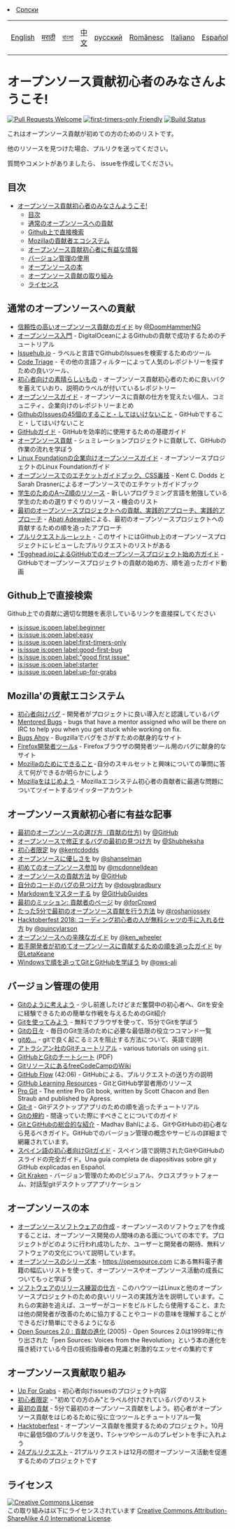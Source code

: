 <table>
    <tr>
        <!-- Do not translate this table -->
        <td><a href="./README.md"> English </a></td>
        <td><a href="./README-MR.md"> मराठी </a></td>
        <td><a href="./README-BN.md"> বাংলা </a></td>
        <td><a href="./README-CN.md"> 中文 </a></td>
        <td><a href="./README-RU.md"> русский </a></td>
        <td><a href="./README-RO.md"> Românesc </a></td>
        <td><a href="./README-IT.md"> Italiano </a></td>
        <td><a href="./README-ES.md"> Español </a></td>
        <td><a href="./README-pt-BR.md"> Português (BR) </a></td>
        <td><a href="./README-JA.md"> 日本語 </a></td>
        <li><a href="./README-SR.md"> Српски </a></li>
    </tr>
</table>

# オープンソース貢献初心者のみなさんようこそ!

[![Pull Requests Welcome](https://img.shields.io/badge/PRs-welcome-brightgreen.svg?style=flat)](http://makeapullrequest.com)
[![first-timers-only Friendly](https://img.shields.io/badge/first--timers--only-friendly-blue.svg)](http://www.firsttimersonly.com/)
[![Build Status](https://travis-ci.org/freeCodeCamp/how-to-contribute-to-open-source.svg?branch=master)](https://travis-ci.org/freeCodeCamp/how-to-contribute-to-open-source)

これはオープンソース貢献が初めての方のためのリストです。

他のリソースを見つけた場合、プルリクを送ってください。

質問やコメントがありましたら、 issueを作成してください。

## 目次

- [オープンソース貢献初心者のみなさんようこそ!](#welcome-newbie-open-source-contributors)
  - [目次](#table-of-contents)
  - [通常のオープンソースへの貢献](#contributing-to-open-source-in-general)
  - [Github上で直接検索](#direct-github-searches)
  - [Mozillaの貢献者エコシステム](#mozillas-contributor-ecosystem)
  - [オープンソース貢献初心者に有益な情報](#useful-articles-for-new-open-source-contributors)
  - [バージョン管理の使用](#using-version-control)
  - [オープンソースの本](#open-source-books)
  - [オープンソース貢献の取り組み](#open-source-contribution-initiatives)
  - [ライセンス](#license)

## 通常のオープンソースへの貢献
- [信頼性の高いオープンソース貢献のガイド](https://medium.freecodecamp.org/the-definitive-guide-to-contributing-to-open-source-900d5f9f2282) by [@DoomHammerNG](https://twitter.com/DoomHammerNG)
- [オープンソース入門](https://www.digitalocean.com/community/tutorial_series/an-introduction-to-open-source) - DigitalOceanによるGithubの貢献で成功するためのチュートリアル
- [Issuehub.io](http://issuehub.pro/) - ラベルと言語でGithubのIssuesを検索するためのツール
- [Code Triage](https://www.codetriage.com/) - その他の言語フィルターによって人気のレポジトリーを探すための良いツール、
- [初心者向けの素晴らしいもの](https://github.com/MunGell/awesome-for-beginners) - オープンソース貢献初心者のために良いバクを蓄えていおり、説明のラベルが付いているレポジトリー
- [オープンソースガイド](https://opensource.guide/) - オープンソースに貢献の仕方を覚えたい個人、コミュニティ、企業向けのレポジトリーまとめ
- [GithubのIssuesの45個のすること・してはいけないこと](https://hackernoon.com/45-github-issues-dos-and-donts-dfec9ab4b612) - GitHubですること・してはいけないこと
- [GitHubガイド](https://guides.github.com/) - GitHubを効率的に使用するための基礎ガイド
- [オープンソース貢献](https://github.com/danthareja/contribute-to-open-source) - シュミレーションプロジェクトに貢献して、GitHubの作業の流れを学ぼう
- [Linux Foundationの企業向けオープンソースガイド](https://www.linuxfoundation.org/resources/open-source-guides/) - オープンソースプロジェクトのLinux Foundationガイド
- [オープンソースでのエチケットガイドブック、CSS裏技](https://css-tricks.com/open-source-etiquette-guidebook/) - Kent C. Dodds と Sarah Drasnerによるオープンソースでのエチケットガイドブック
- [学生のためのA〜Z順のリソース](https://github.com/dipakkr/A-to-Z-Resources-for-Students) - 新しいプログラミング言語を勉強している学生のための選りすぐりのリソース・機会のリスト
- [最初のオープンソースプロジェクトへの貢献、実践的アプローチ、実践的アプローチ](https://blog.devcenter.co/contributing-to-your-first-open-source-project-a-practical-approach-1928c4cbdae) - [Abati Adewale](https://www.acekyd.com)による、最初のオープンソースプロジェクトへの貢献するための順を追ったアプローチ
- [プルリクエストルーレット](http://www.pullrequestroulette.com/) - このサイトにはGithub上のオープンソースプロジェクトにレビューしたプルリクエストのリストがある
- ["Egghead.ioによるGitHubでのオープンソースプロジェクト始め方ガイド](https://egghead.io/courses/how-to-contribute-to-an-open-source-project-on-github) - GitHubでオープンソースプロジェクトの貢献の始め方、順を追ったガイド動画

## Github上で直接検索
Github上での貢献に適切な問題を表示しているリンクを直接探してください
- [is:issue is:open label:beginner](https://github.com/search?utf8=%E2%9C%93&q=is%3Aissue+is%3Aopen+label%3Abeginner)
- [is:issue is:open label:easy](https://github.com/search?utf8=%E2%9C%93&q=is%3Aissue+is%3Aopen+label%3Aeasy)
- [is:issue is:open label:first-timers-only](https://github.com/search?utf8=%E2%9C%93&q=is%3Aissue+is%3Aopen+label%3Afirst-timers-only)
- [is:issue is:open label:good-first-bug](https://github.com/search?utf8=%E2%9C%93&q=is%3Aissue+is%3Aopen+label%3Agood-first-bug)
- [is:issue is:open label:"good first issue"](https://github.com/search?utf8=%E2%9C%93&q=is%3Aissue+is%3Aopen+label%3A"good+first+issue")
- [is:issue is:open label:starter](https://github.com/search?utf8=%E2%9C%93&q=is%3Aissue+is%3Aopen+label%3Astarter)
- [is:issue is:open label:up-for-grabs](https://github.com/search?utf8=%E2%9C%93&q=is%3Aissue+is%3Aopen+label%3Aup-for-grabs)

## Mozilla'の貢献エコシステム
- [初心者向けバグ](https://bugzil.la/sw:%22[good%20first%20bug]%22&limit=0) - 開発者がプロジェクトに良い導入だと認識しているバグ
- [Mentored Bugs](https://bugzilla.mozilla.org/buglist.cgi?quicksearch=mentor%3A%40) - bugs that have a mentor assigned who will be there on IRC to help you when you get stuck while working on fix.
- [Bugs Ahoy](http://www.joshmatthews.net/bugsahoy/) - Bugzillaでバグをさがすための献身的なサイト
- [Firefox開発者ツールs](http://firefox-dev.tools/) - Firefoxブラウザの開発者ツール用のバグに献身的なサイト
- [Mozillaのためにできること](http://whatcanidoformozilla.org/) - 自分のスキルセットと興味についての筆問に答えて何ができるか明らかにしよう
- [Mozillaをはじめよう](https://twitter.com/StartMozilla) - Mozillaエコシステム初心者の貢献者に最適な問題についてツイートするツイッターアカウント

## オープンソース貢献初心者に有益な記事
- [最初のオープンソースの選び方（貢献の仕方)](https://github.com/collections/choosing-projects) by [@GitHub](https://github.com/github)
- [オープンソースで修正するバグの最初の見つけ方](https://medium.freecodecamp.org/finding-your-first-open-source-project-or-bug-to-work-on-1712f651e5ba#.slc8i2h1l) by [@Shubheksha](https://github.com/Shubheksha)
- [初心者限定](https://kentcdodds.com/blog/first-timers-only) by [@kentcdodds](https://github.com/kentcdodds)
- [オープンソースに優しさを](http://www.hanselman.com/blog/BringKindnessBackToOpenSource.aspx) by [@shanselman](https://github.com/shanselman)
- [初めてのオープンソース参加](https://www.nearform.com/blog/getting-into-open-source-for-the-first-time/) by [@mcdonnelldean](https://github.com/mcdonnelldean)
- [オープンソースの貢献方法](https://opensource.guide/how-to-contribute/) by [@GitHub](https://github.com/github)
- [自分のコードのバグの見つけ方](https://8thlight.com/blog/doug-bradbury/2016/06/29/how-to-find-bug-in-your-code.html) by [@dougbradbury](https://twitter.com/dougbradbury)
- [Markdownをマスターする](https://guides.github.com/features/mastering-markdown/) by [@GitHubGuides](https://guides.github.com/)
- [最初のミッション: 貢献者のページ](https://medium.com/@forCrowd/first-mission-contributors-page-df24e6e70705#.2v2g0no29) by [@forCrowd](https://github.com/forCrowd)
- [たった5分で最初のオープンソース貢献を行う方法](https://medium.freecodecamp.org/how-to-make-your-first-open-source-contribution-in-just-5-minutes-aaad1fc59c9a) by [@roshanjossey](https://medium.freecodecamp.org/@roshanjossey)
- [Hacktoberfest 2018: コーディング初心者の人が無料シャツの手に入れる仕方](https://medium.freecodecamp.org/hacktoberfest-2018-how-you-can-get-your-free-shirt-even-if-youre-new-to-coding-96080dd0b01b) by [@quincylarson](https://medium.freecodecamp.org/@quincylarson)
- [オープンソースへの辛辣なガイド](https://medium.com/codezillas/a-bitter-guide-to-open-source-a8e3b6a3c1c4) by [@ken_wheeler](https://medium.com/@ken_wheeler)
- [若手開発者が初めてオープンソースに貢献するための順を追ったガイド](https://hackernoon.com/contributing-to-open-source-the-sharks-are-photoshopped-47e22db1ab86) by [@LetaKeane](http://www.letakeane.com/)
- [Windowsで順を追ってGitとGitHubを学ぼう](https://medium.com/@ows_ali/be93518e06dc) by [@ows-ali](https://medium.com/@ows_ali)

## バージョン管理の使用
- [Gitのように考えよう](http://think-like-a-git.net/) - 少し前進したけどまだ奮闘中の初心者へ、Gitを安全に経験できるための簡単な作戦を与えるためのGit紹介
- [Gitを使ってみよう](https://try.github.io/) - 無料でブラウザを使って、15分でGitを学ぼう
- [Gitの日々](https://git-scm.com/docs/giteveryday) - 毎日のGit生活のために必要な最低限の役立つコマンド一覧
- [gitめ…](http://ohshitgit.com/) - gitで良く起こるミスを阻止する方法について、英語で説明
- [アトラシアン社のGitチュートリアル](https://www.atlassian.com/git/tutorials/) - various tutorials on using `git`.
- [GitHubとGitのチートシート](https://education.github.com/git-cheat-sheet-education.pdf) (PDF)
- [GitリソースにあるfreeCodeCampのWiki](https://www.freecodecamp.org/forum/t/wiki-git-resources/13136)
- [GitHub Flow](https://www.youtube.com/watch?v=juLIxo42A_s) (42:06) - GitHubによる、プルリクエストの送り方の説明
- [GitHub Learning Resources](https://help.github.com/articles/git-and-github-learning-resources/) - GitとGitHub学習者用のリソース
- [Pro Git](https://git-scm.com/book/en/v2) - The entire Pro Git book, written by Scott Chacon and Ben Straub and published by Apress.
- [Git-it](https://github.com/jlord/git-it-electron) - Gitデスクトップアプリのための順を追ったチュートリアル
- [Gitの規約](https://github.com/k88hudson/git-flight-rules) - 間違っていた際にすべきことについてのガイド
- [GitとGitHubの総合的な紹介](https://codeburst.io/git-good-part-a-e0d826286a2a) - Madhav Bahlによる、GitやGitHubの初心者なら見るべきガイド。GitHubでのバージョン管理の概念やサービルの詳細まで網羅されています。
- [スペイン語の初心者向けGitガイド](https://platzi.github.io/git-slides/#/) - スペイン語で説明されたGitやGitHubのスライドの完全ガイド。Una guía completa de diapositivas sobre git y GitHub explicadas en Español.
- [Git Kraken](https://www.gitkraken.com/git-client) - バージョン管理のためのビジュアル、クロスプラットフォーム、対話型gitデスクトップアプリケーション

## オープンソースの本
- [オープンソースソフトウェアの作成](http://producingoss.com/) - オープンソースのソフトウェアを作成することは、オープンソース開発の人間味のある面についての本です。プロジェクトがどのように行われ成功したか、ユーザーと開発者の期待、無料ソフトウェアの文化について説明しています。
- [オープンソースのシリーズ本](https://opensource.com/resources/ebooks) - https://opensource.com にある無料電子書籍の幅広いリストを使って、オープンソースやオープンソース活動の成長についてもっと学ぼう
- [ソフトウェアのリリース練習の仕方](http://en.tldp.org/HOWTO/Software-Release-Practice-HOWTO/) - このハウツーはLinuxと他のオープンソースプロジェクトのための良いリリースの実践方法を説明しています。これらの実跡を追えば、ユーザーがコードをビルドしたら使用すること、または他の開発者が改善のために協力することやコードの意味を理解することができるだけ簡単にできるようになる
- [Open Sources 2.0 : 貢献の進化](https://archive.org/details/opensources2.000diborich) (2005) - Open Sources 2.0は1999年に作り出された「pen Sources: Voices from the Revolution」という本の進化を描き続けている今日の技術指導者の見識と刺激的なエッセイの集約です

## オープンソース貢献取り組み
- [Up For Grabs](http://up-for-grabs.net/#/) - 初心者向けissuesのプロジェクト内容
- [初心者限定](http://www.firsttimersonly.com/) - "初めての方のみ"とラベル付けされているバグのリスト
- [最初の貢献](https://firstcontributions.github.io/) - 5分で最初のオープンソース貢献をしよう。初心者がオープンソース貢献をはじめるために役に立つツールとチュートリアル一覧
- [Hacktoberfest](https://hacktoberfest.digitalocean.com/) - オープンソース貢献を推奨するためのプロジェクト。10月中に最低5個のプルリクを送り、Tシャツやシールのプレゼントを手に入れよう
- [24プルリクエスト](https://24pullrequests.com) - 21プルリクエストは12月の間オープンソース活動を促進するためのプロジェクトです

## ライセンス
<a rel="license" href="http://creativecommons.org/licenses/by-sa/4.0/"><img alt="Creative Commons License" style="border-width:0" src="https://i.creativecommons.org/l/by-sa/4.0/88x31.png" /></a><br />この取り組みは以下にライセンスされています <a rel="license" href="http://creativecommons.org/licenses/by-sa/4.0/">Creative Commons Attribution-ShareAlike 4.0 International License</a>.

